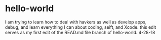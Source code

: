 # hello-world

I am trying to learn how to deal with havkers as well as 
develop apps, debug, and learn everything I can about coding, seift, and Xcode.
this edit serves as my first edit of the READ.md file branch of hello-world.
4-28-18

